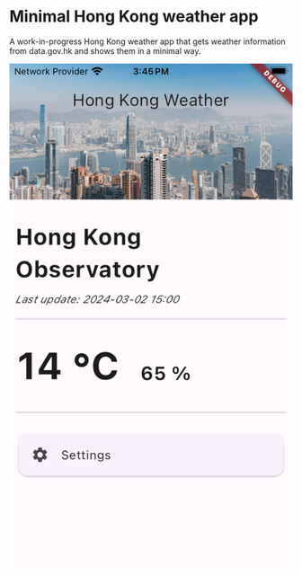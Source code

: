# Minimal Hong Kong weather app

A work-in-progress Hong Kong weather app that gets weather information from data.gov.hk and shows them in a minimal way.

![example image](./assets/example_screenshot.png)
